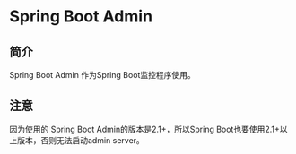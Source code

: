 # Spring Boot Admin #
## 简介 ##
Spring Boot Admin 作为Spring Boot监控程序使用。

## 注意 ##
因为使用的 Spring Boot Admin的版本是2.1+，所以Spring Boot也要使用2.1+以上版本，否则无法启动admin server。
